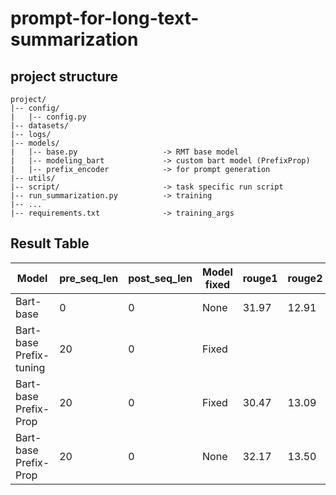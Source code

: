 # prompt-for-long-text-summarization
## project structure
```
project/
|-- config/
|   |-- config.py
|-- datasets/
|-- logs/
|-- models/
|   |-- base.py                   -> RMT base model
|   |-- modeling_bart             -> custom bart model (PrefixProp) 
|   |-- prefix_encoder            -> for prompt generation
|-- utils/
|-- script/                       -> task specific run script
|-- run_summarization.py          -> training
|-- ...
|-- requirements.txt              -> training_args
```


## Result Table 
| Model | pre_seq_len| post_seq_len| Model fixed | rouge1 | rouge2 | rougeL | batch_size | train_sample | eval_sample | pred_sample |
| --- | --- | --- | --- | --- | --- | --- | --- | --- | --- | --- |
| Bart-base | 0 | 0 | None | 31.97 | 12.91 | 21.51 |
| Bart-base Prefix-tuning | 20 | 0 | Fixed | 
| Bart-base Prefix-Prop | 20 | 0 | Fixed | 30.47 | 13.09 | 27.73 |
| Bart-base Prefix-Prop | 20 | 0 | None | 32.17 | 13.50 | 29.24 |


